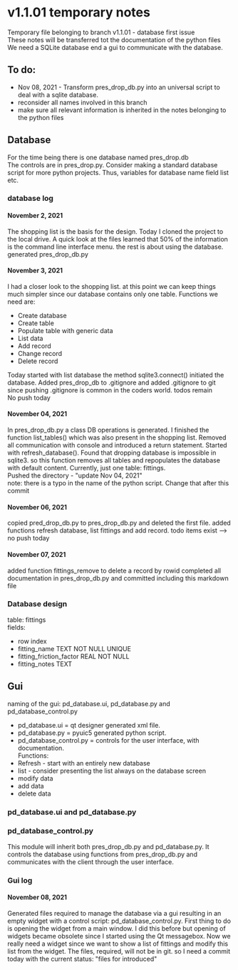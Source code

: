 # v1.1.01 temporary notes
Temporary file belonging to branch v1.1.01 - database first issue  
These notes will be transferred tot the documentation of the python files  
We need a SQLite database end a gui to communicate with the database.
## To do:
- Nov 08, 2021 - Transform pres_drop_db.py into an universal script to deal with a sqlite database.
- reconsider all names involved in this branch
- make sure all relevant information is inherited in the notes belonging to the python files
## Database
For the time being there is one database named pres_drop.db  
The controls are in pres_drop.py. Consider making a standard database script for more python projects. Thus, variables 
for database name field list etc. 
### database log
#### November 2, 2021
The shopping list is the basis for the design. Today I cloned the project to the local drive. A quick look at the files 
learned that 50% of the information is the command line interface menu. the rest is about using the database.  
generated pres_drop_db.py
#### November 3, 2021
I had a closer look to the shopping list. at this point we can keep things much simpler since our database contains 
only one table. Functions we need are: 
- Create database 
- Create table
- Populate table with generic data
- List data
- Add record
- Change record
- Delete record

Today started with list database the method sqlite3.connect(<dbname>) initiated the database. Added pres_drop_db to 
.gitignore and added .gitignore to git since pushing .gitignore is common in the coders world. 
todos remain  
No push today
#### November 04, 2021
In pres_drop_db.py a class DB operations is generated. I finished the function list_tables() which was also present in 
the shopping list. Removed all communication with console and introduced a return statement. Started with 
refresh_database(). Found that dropping database is impossible in sqlite3. so this function removes all tables and 
repopulates the database with default content. Currently, just one table: fittings.  
Pushed the directory - "update Nov 04, 2021"  
note: there is a typo in the name of the python script. Change that after this commit
#### November 06, 2021
copied pred_drop_db.py to pres_drop_db.py and deleted the first file. 
added functions refresh database, list fittings and add record. 
todo items exist --> no push today
#### November 07, 2021
added function fittings_remove to delete a record by rowid
completed all documentation in pres_drop_db.py and committed including this markdown file
### Database design
table: fittings   
fields:
- row index
- fitting_name TEXT NOT NULL UNIQUE
- fitting_friction_factor REAL NOT NULL
- fitting_notes TEXT
## Gui
naming of the gui: pd_database.ui, pd_database.py and pd_database_control.py  
- pd_database.ui = qt designer generated xml file.
- pd_database.py =  pyuic5 generated python script.
- pd_database_control.py = controls for the user interface, with documentation.   
Functions:
- Refresh - start with an entirely new database
- list - consider presenting the list always on the database screen
- modify data
- add data
- delete data
### pd_database.ui and pd_database.py

### pd_database_control.py
This module will inherit both pres_drop_db.py and pd_database.py. It controls the database using functions from 
pres_drop_db.py and communicates with the client through the user interface. 
### Gui log
#### November 08, 2021
Generated files required to manage the database via a gui resulting in an empty widget with a control script: 
pd_database_control.py. First thing to do is opening the widget from a main window. I did this before but opening 
of widgets became obsolete since I started using the Qt messagebox. Now we really need a widget since we want to show a 
list of fittings and modify this list from the widget. The files, required, will not be in git. so I need a commit 
today with the current status: "files for introduced"
